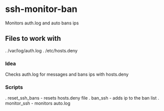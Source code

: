 # ssh-monitor-ban

Monitors auth.log and auto bans ips

## Files to work with

. /var/log/auth.log
. /etc/hosts.deny

### Idea

Checks auth.log for messages and bans ips with hosts.deny

### Scripts

. reset_ssh_bans - resets hosts.deny file
. ban_ssh - adds ip to the ban list
. monitor_ssh - monitors auto.log
